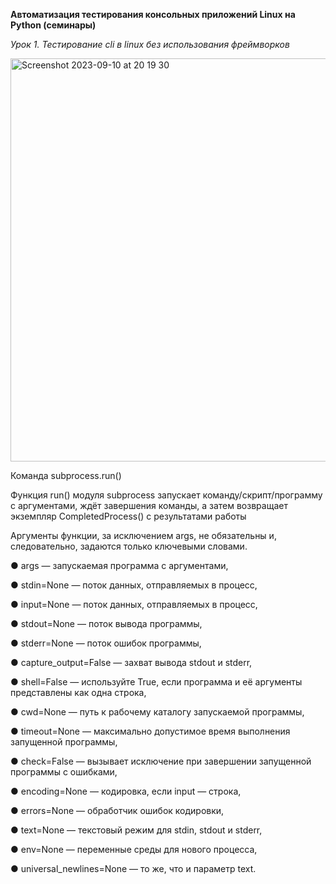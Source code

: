 **Автоматизация тестирования консольных приложений Linux на Python (семинары)**

*Урок 1. Тестирование cli в linux без использования фреймворков*

<img width="645" alt="Screenshot 2023-09-10 at 20 19 30" src="https://github.com/Diana-2604/Python-Course/assets/66692981/66e8d1a8-8a0a-4195-9cc3-2af7eb7305af">

Команда subprocess.run()

Функция run() модуля subprocess запускает команду/скрипт/программу с
аргументами, ждёт завершения команды, а затем возвращает экземпляр
CompletedProcess() с результатами работы

Аргументы функции, за исключением args, не обязательны и, следовательно, задаются только ключевыми словами.

● args — запускаемая программа с аргументами,

● stdin=None — поток данных, отправляемых в процесс,

● input=None — поток данных, отправляемых в процесс,

● stdout=None — поток вывода программы,

● stderr=None — поток ошибок программы,

● capture_output=False — захват вывода stdout и stderr,

● shell=False — используйте True, если программа и её аргументы представлены как одна строка,

● cwd=None — путь к рабочему каталогу запускаемой программы,

● timeout=None — максимально допустимое время выполнения запущенной программы,

● check=False — вызывает исключение при завершении запущенной программы с ошибками,

● encoding=None — кодировка, если input — строка,

● errors=None — обработчик ошибок кодировки,

● text=None — текстовый режим для stdin, stdout и stderr,

● env=None — переменные среды для нового процесса,

● universal_newlines=None — то же, что и параметр text.
